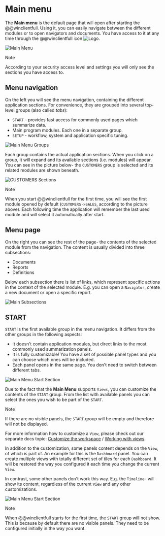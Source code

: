 # Main menu

The **Main menu** is the default page that will open after starting the @@winclientfull. Using it, you can easily 
navigate between the different modules or to open navigators and documents. You have access to it at any time through 
the @@winclientfull icon ![Logo](pictures/logo.png). 

![Main Menu](pictures/main-menu.png)

> [!NOTE]
> According to your security access level and settings you will only see the sections you have access to.

## Menu navigation

On the left you will see the menu navigation, containing the different application sections. For convenience, 
they are grouped into several top-level groups (also called _tabs_):
* `START` - provides fast access for commonly used pages which summarize data.
* Main program modules. Each one in a separate group.
* `SETUP` - workflow, system and application specific tuning.

![Main Menu Groups](pictures/main-menu-groups.png)

Each group contains the actual application sections. When you click on a group, it will expand and its available 
sections (i.e. modules) will appear. You can see in the picture below- the `CUSTOMERS` group is selected and its related 
modules are shown beneath.

![CUSTOMERS Sections](pictures/main-menu-customers-sections.png)

> [!NOTE]
> When you start @@winclientfull for the first time, you will see the first module opened by default 
> (`CUSTOMERS->SALES`, according to the picture above). Each following time the application will 
> remember the last used module and will select it automatically after start.

## Menu page

On the right you can see the rest of the page- the contents of the selected module from the navigation. The content is 
usually divided into three subsections:
* Documents
* Reports
* Definitions

Below each subsection there is list of links, which represent specific actions in the context of the selected module.
E.g. you can open a `Navigator`, create a new document or open a specific report.

![Main Subsections](pictures/main-subsections.png)

## START

`START` is the first available group in the menu navigation. It differs from the other groups in the following aspects:
* It doesn't contain application modules, but direct links to the most commonly used summarization panels.
* It is fully customizable! You have a set of possible panel types and you can choose which ones will be included.
* Each panel opens in the same page. You don't need to switch between different tabs.

![Main Menu Start Section](pictures/main-menu-start.png)

Due to the fact that the **Main Menu** supports `Views`, you can customize the contents of the `START` group.
From the list with available panels you can select the ones you wish to be part of the `START`.

> [!NOTE]
> If there are no visible panels, the `START` group will be empty and therefore will not be displayed.

For more information how to customize a `View`, please check out our separate docs topic: 
[Customize the workspace](https://docs.erp.net/winclient/introduction/workspace-customization/index.html?q=Customize%20the%20workspace) / [Working with views](https://docs.erp.net/winclient/introduction/workspace-customization/working-with-views.html?q=%20Working%20with%20views).

In addition to the customization, some panels content depends on the `View`, of which is part of. An example for this
is the `Dashboard` panel. You can create multiple views with totally different set of tiles for each `Dashboard`. It
will be restored the way you configured it each time you change the current `View`.

In contrast, some other panels don't work this way. E.g. the `Timeline`- will show its content, regardless of the current `View` and
any other customizations.

![Main Menu Start Section](pictures/main-menu-start-panels.png)

> [!NOTE]
> When @@winclientfull starts for the first time, the `START` group will not show. This is because 
> by default there are no visible panels. They need to be configured initially in the way you want.
